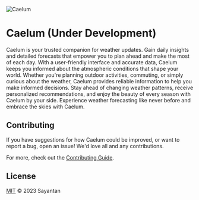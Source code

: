 ![Caelum](https://socialify.git.ci/Arbtrage/Caelum/image?description=1&descriptionEditable=Embrace%20the%20Skies%2C%20Stay%20Weather-wise%20with%20Caelum.&font=Source%20Code%20Pro&language=1&name=1&owner=1&pattern=Solid&theme=Dark)

# Caelum (Under Development)
Caelum is your trusted companion for weather updates.
Gain daily insights and detailed forecasts that empower you to plan ahead and make the most of each day. 
With a user-friendly interface and accurate data, Caelum keeps you informed about the atmospheric conditions that shape your world. Whether you're planning outdoor activities, commuting, or simply curious about the weather, Caelum provides reliable information to help you make informed decisions. Stay ahead of changing weather patterns, receive personalized recommendations, and enjoy the beauty of every season with Caelum by your side. Experience weather forecasting like never before and embrace the skies with Caelum.

## Contributing

If you have suggestions for how Caelum could be improved, or want to report a bug, open an issue! We'd love all and any contributions.

For more, check out the [Contributing Guide](./docs/CONTRIBUTING.md).

## License

[MIT](LICENSE) © 2023 Sayantan
